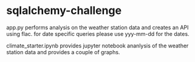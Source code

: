 # sqlalchemy-challenge
app.py performs analysis on the weather station data and creates an API using flac.
for date specific queries please use yyy-mm-dd for the dates.

climate_starter.ipynb provides jupyter notebook ananlysis of the weather station data and provides a couple of graphs. 
